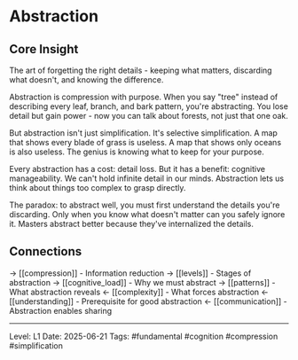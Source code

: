# Abstraction

## Core Insight
The art of forgetting the right details - keeping what matters, discarding what doesn't, and knowing the difference.

Abstraction is compression with purpose. When you say "tree" instead of describing every leaf, branch, and bark pattern, you're abstracting. You lose detail but gain power - now you can talk about forests, not just that one oak.

But abstraction isn't just simplification. It's selective simplification. A map that shows every blade of grass is useless. A map that shows only oceans is also useless. The genius is knowing what to keep for your purpose.

Every abstraction has a cost: detail loss. But it has a benefit: cognitive manageability. We can't hold infinite detail in our minds. Abstraction lets us think about things too complex to grasp directly.

The paradox: to abstract well, you must first understand the details you're discarding. Only when you know what doesn't matter can you safely ignore it. Masters abstract better because they've internalized the details.

## Connections
→ [[compression]] - Information reduction
→ [[levels]] - Stages of abstraction
→ [[cognitive_load]] - Why we must abstract
→ [[patterns]] - What abstraction reveals
← [[complexity]] - What forces abstraction
← [[understanding]] - Prerequisite for good abstraction
← [[communication]] - Abstraction enables sharing

---
Level: L1
Date: 2025-06-21
Tags: #fundamental #cognition #compression #simplification